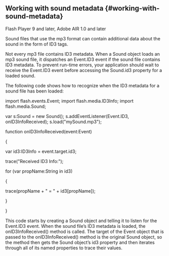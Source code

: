 ## Working with sound metadata {#working-with-sound-metadata}

Flash Player 9 and later, Adobe AIR 1.0 and later

Sound files that use the mp3 format can contain additional data about the sound in the form of ID3 tags.

Not every mp3 file contains ID3 metadata. When a Sound object loads an mp3 sound file, it dispatches an Event.ID3 event if the sound file contains ID3 metadata. To prevent run-time errors, your application should wait to receive the Event.ID3 event before accessing the Sound.id3 property for a loaded sound.

The following code shows how to recognize when the ID3 metadata for a sound file has been loaded:

import flash.events.Event; import flash.media.ID3Info; import flash.media.Sound;

var s:Sound = new Sound(); s.addEventListener(Event.ID3, onID3InfoReceived); s.load(&quot;mySound.mp3&quot;);

function onID3InfoReceived(event:Event)

{

var id3:ID3Info = event.target.id3;

trace(&quot;Received ID3 Info:&quot;);

for (var propName:String in id3)

{

trace(propName + &quot; = &quot; + id3[propName]);

}

}

This code starts by creating a Sound object and telling it to listen for the Event.ID3 event. When the sound file’s ID3 metadata is loaded, the onID3InfoReceived() method is called. The target of the Event object that is passed to the onID3InfoReceived() method is the original Sound object, so the method then gets the Sound object’s id3 property and then iterates through all of its named properties to trace their values.